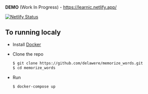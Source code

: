 **DEMO** (Work In Progress) - https://learnic.netlify.app/

[![Netlify Status](https://api.netlify.com/api/v1/badges/7590609f-4049-4acb-8447-64b072fb9b15/deploy-status)](https://app.netlify.com/sites/learnic/deploys)

## To running localy

 - Install [Docker](https://www.docker.com/get-started)

- Clone the repo

    ```sh
    $ git clone https://github.com/delawere/memorize_words.git
    $ cd memorize_words
    ```

- Run

    ```sh
    $ docker-compose up
    ```
